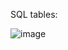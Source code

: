 SQL tables:

![image](https://github.com/user-attachments/assets/dcfc7659-2769-4f24-bc3c-33b5e9866069)
